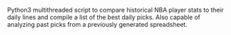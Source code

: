 Python3 multithreaded script to compare historical NBA player stats to their daily lines and compile a list of the best daily picks. Also capable of analyzing past picks from a previously generated spreadsheet.
